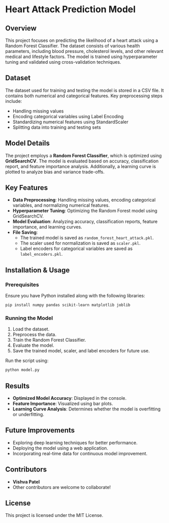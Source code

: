 
# Heart Attack Prediction Model

## Overview
This project focuses on predicting the likelihood of a heart attack using a Random Forest Classifier. The dataset consists of various health parameters, including blood pressure, cholesterol levels, and other relevant medical and lifestyle factors. The model is trained using hyperparameter tuning and validated using cross-validation techniques.

## Dataset
The dataset used for training and testing the model is stored in a CSV file. It contains both numerical and categorical features. Key preprocessing steps include:
- Handling missing values
- Encoding categorical variables using Label Encoding
- Standardizing numerical features using StandardScaler
- Splitting data into training and testing sets

## Model Details
The project employs a **Random Forest Classifier**, which is optimized using **GridSearchCV**. The model is evaluated based on accuracy, classification report, and feature importance analysis. Additionally, a learning curve is plotted to analyze bias and variance trade-offs.

## Key Features
- **Data Preprocessing**: Handling missing values, encoding categorical variables, and normalizing numerical features.
- **Hyperparameter Tuning**: Optimizing the Random Forest model using GridSearchCV.
- **Model Evaluation**: Analyzing accuracy, classification reports, feature importance, and learning curves.
- **File Saving**:
  - The trained model is saved as `random_forest_heart_attack.pkl`.
  - The scaler used for normalization is saved as `scaler.pkl`.
  - Label encoders for categorical variables are saved as `label_encoders.pkl`.

## Installation & Usage
### Prerequisites
Ensure you have Python installed along with the following libraries:
```bash
pip install numpy pandas scikit-learn matplotlib joblib
```

### Running the Model
1. Load the dataset.
2. Preprocess the data.
3. Train the Random Forest Classifier.
4. Evaluate the model.
5. Save the trained model, scaler, and label encoders for future use.

Run the script using:
```bash
python model.py
```

## Results
- **Optimized Model Accuracy**: Displayed in the console.
- **Feature Importance**: Visualized using bar plots.
- **Learning Curve Analysis**: Determines whether the model is overfitting or underfitting.

## Future Improvements
- Exploring deep learning techniques for better performance.
- Deploying the model using a web application.
- Incorporating real-time data for continuous model improvement.

## Contributors
- **Vishva Patel**
- Other contributors are welcome to collaborate!

## License
This project is licensed under the MIT License.
